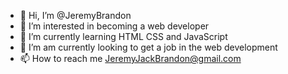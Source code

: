 - 👋 Hi, I’m @JeremyBrandon
- 👀 I’m interested in becoming a web developer
- 🌱 I’m currently learning HTML CSS and JavaScript
- 💞️ I’m am currently looking to get a job in the web development 
- 📫 How to reach me JeremyJackBrandon@gmail.com

<!---
JeremyBrandon/JeremyBrandon is a ✨ special ✨ repository because its `README.md` (this file) appears on your GitHub profile.
You can click the Preview link to take a look at your changes.
--->

